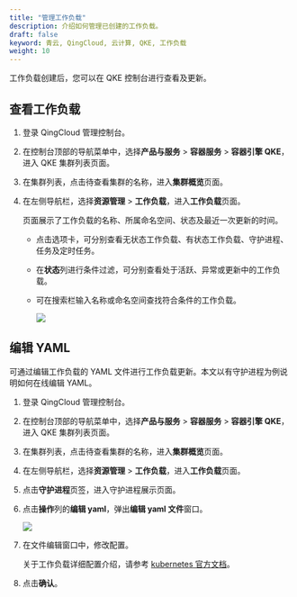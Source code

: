 ```yaml
---
title: "管理工作负载"
description: 介绍如何管理已创建的工作负载。
draft: false
keyword: 青云, QingCloud, 云计算, QKE, 工作负载
weight: 10
---
```


工作负载创建后，您可以在 QKE 控制台进行查看及更新。

## 查看工作负载

1. 登录 QingCloud 管理控制台。

2. 在控制台顶部的导航菜单中，选择**产品与服务** > **容器服务** > **容器引擎 QKE**，进入 QKE 集群列表页面。

3. 在集群列表，点击待查看集群的名称，进入**集群概览**页面。

4. 在左侧导航栏，选择**资源管理** > **工作负载**，进入**工作负载**页面。

   页面展示了工作负载的名称、所属命名空间、状态及最近一次更新的时间。

   - 点击选项卡，可分别查看无状态工作负载、有状态工作负载、守护进程、任务及定时任务。

   - 在**状态**列进行条件过滤，可分别查看处于活跃、异常或更新中的工作负载。

   - 可在搜索栏输入名称或命名空间查找符合条件的工作负载。

     ![](/container/qke_plus/_images/workload_deployment.png)

## 编辑 YAML

可通过编辑工作负载的 YAML 文件进行工作负载更新。本文以有守护进程为例说明如何在线编辑 YAML。

1. 登录 QingCloud 管理控制台。

2. 在控制台顶部的导航菜单中，选择**产品与服务** > **容器服务** > **容器引擎 QKE**，进入 QKE 集群列表页面。

3. 在集群列表，点击待查看集群的名称，进入**集群概览**页面。

4. 在左侧导航栏，选择**资源管理** > **工作负载**，进入**工作负载**页面。

5. 点击**守护进程**页签，进入守护进程展示页面。

6. 点击**操作**列的**编辑 yaml**，弹出**编辑 yaml 文件**窗口。

   ![](/container/qke_plus/_images/workload_daemonset.png)

7. 在文件编辑窗口中，修改配置。

   关于工作负载详细配置介绍，请参考 [kubernetes 官方文档](https://kubernetes.io/zh/docs/concepts/workloads/controllers/)。

8. 点击**确认**。
